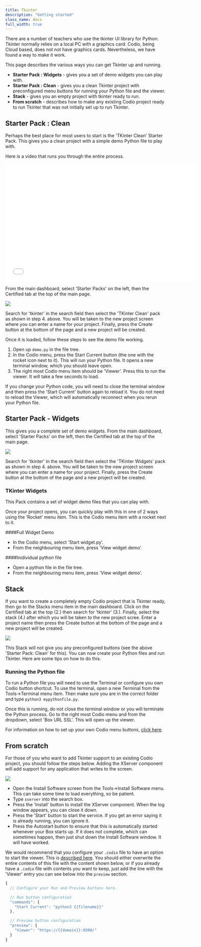 ```yaml
---
title: Tkinter
description: "Getting started"
class_name: docs
full_width: true
---
```


There are a number of teachers who use the tkinter UI library for Python. Tkinter normally relies on a local PC with a graphics card. Codio, being Cloud based, does not not have graphics cards. Nevertheless, we have found a way to make it work.

This page describes the various ways you can get Tkinter up and running.

- **Starter Pack : Widgets** - gives you a set of demo widgets you can play with.
- **Starter Pack : Clean** - gives you a clean Tkinter project with preconfigured menu buttons for running your Python file and the viewer.
- **Stack** - gives you an empty project with tkinter ready to run.
- **From scratch** - describes how to make any existing Codio project ready to run Tkinter that was not initially set up to run Tkinter.

## Starter Pack : Clean
Perhaps the best place for most users to start is the 'TKinter Clean' Starter Pack. This gives you a clean project with a simple demo Python file to play with.

Here is a video that runs you through the entire process.

<div class="video">
<div class="video-wrapper">
<iframe src="//player.vimeo.com/video/131579422" width="600" height="370" frameborder="0" webkitallowfullscreen mozallowflscreen allowfullscreen></iframe>
</div>
</div>

From the main dashboard, select 'Starter Packs' on the left, then the Certified tab at the top of the main page.

![](/img/docs/tkinter-pack.png)

Search for 'tkinter' in the search field then select the 'TKinter Clean' pack as shown in step 4. above. You will be taken to the new project screen where you can enter a name for your project. Finally, press the Create button at the bottom of the page and a new project will be created.

Once it is loaded, follow these steps to see the demo file working.

1. Open up `demo.py` in the file tree.
1. In the Codio menu, press the Start Current button (the one with the rocket icon next to it). This will run your Python file. It opens a new terminal window, which you should leave open.
1. The right most Codio menu item should be 'Viewer'. Press this to run the viewer. It will take a few seconds to load.

If you change your Python code, you will need to close the terminal window and then press the 'Start Current' button again to reload it. You do not need to reload the Viewer, which will automatically reconnect when you rerun your Python file.


## Starter Pack - Widgets
This gives you a complete set of demo widgets. From the main dashboard, select 'Starter Packs' on the left, then the Certified tab at the top of the main page.

![](/img/docs/tkinter-pack.png)

Search for 'tkinter' in the search field then select the 'TKinter Widgets' pack as shown in step 4. above. You will be taken to the new project screen where you can enter a name for your project. Finally, press the Create button at the bottom of the page and a new project will be created.

### TKinter Widgets
This Pack contains a set of widget demo files that you can play with.

Once your project opens, you can quickly play with this in one of 2 ways using the ‘Rocket’ menu item. This is the Codio menu item with a rocket next to it.

####Full Widget Demo

- In the Codio menu, select 'Start widget.py’.
- From the neighbouring menu item, press 'View widget demo’.

####Inidividual python file

- Open a python file in the file tree.
- From the neighbouring menu item, press 'View widget demo’.


## Stack
If you want to create a completely empty Codio project that is Tkinter ready, then go to the Stacks menu item in the main dashboard. Click on the Certified tab at the top (2.) then search for 'tkinter' (3.). Finally, select the stack (4.) after which you will be taken to the new project scree. Enter a project name then press the Create button at the bottom of the page and a new project will be created.

![](/img/docs/tkinter-stack.png)

This Stack will not give you any preconfigured buttons (see the above 'Starter Pack: Clean' for this).
You can now create your Python files and run Tkinter. Here are some tips on how to do this.

### Running the Python file
To run a Python file you will need to use the Terminal or configure you own Codio button shortcut. To use the terminal, open a new Terminal from the Tools->Terminal menu item. Then make sure you are in the correct folder and type `python3 mypythonfile.py`.

Once this is running, do not close the terminal window or you will terminate the Python process. Go to the right most Codio menu and from the dropdown, select 'Box URL SSL'. This will open up the viewer.

For information on how to set up your own Codio menu buttons, [click here](/docs/boxes/runmenu/).


## From scratch
For those of you who want to add Tkinter support to an existing Codio project, you should follow the steps below. Adding the XServer component will add support for any application that writes to the screen.


![](/img/docs/xserver-install.png)

- Open the Install Software screen from the Tools->Install Software menu. This can take some time to load everything, so be patient.
- Type `xserver` into the search box.
- Press the 'Install' button to install the XServer component. When the log window appears, you can close it down.
- Press the 'Start' button to start the service. If you get an error saying it is already running, you can ignore it.
- Press the Autostart button to ensure that this is automatically started whenever your Box starts up. If it does not complete, which can sometimes happen, then just shut down the Install Software window. It will have worked.


We would recommend that you configure your `.codio` file to have an option to start the viewer. This is [described here](/docs/boxes/runmenu/). You should either overwrite the entire contents of this file with the content shown below, or if you already have a `.codio` file with contents you want to keep, just add the line with the 'Viewer' entry you can see below into the `preview` section.

```javascript
{
  // Configure your Run and Preview buttons here.

  // Run button configuration
  "commands": {
    "Start Current": "python3 {{filename}}"
  },

  // Preview button configuration
  "preview": {
    "Viewer": "https://{{domain}}:9500/"
  }
}
```
